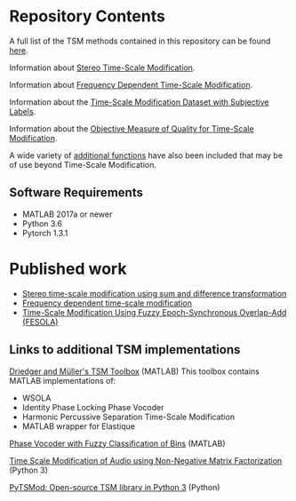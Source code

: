 # Repository Contents

A full list of the TSM methods contained in this repository can be found [here](https://zygurt.github.io/TSM/methods).

Information about [Stereo Time-Scale Modification](https://zygurt.github.io/TSM/stereo).

Information about [Frequency Dependent Time-Scale Modification](https://zygurt.github.io/TSM/fdtsm).

Information about the [Time-Scale Modification Dataset with Subjective Labels](https://zygurt.github.io/TSM/subjective).

Information about the [Objective Measure of Quality for Time-Scale Modification](https://zygurt.github.io/TSM/objective).

A wide variety of [additional functions](https://zygurt.github.io/TSM/functions) have also been included that may be of use beyond Time-Scale Modification.

## Software Requirements
- MATLAB 2017a or newer
- Python 3.6
- Pytorch 1.3.1

# Published work

- [Stereo time-scale modification using sum and difference transformation](https://maxwell.ict.griffith.edu.au/spl/publications/papers/icspcs18_roberts_stereotsm.pdf)
- [Frequency dependent time-scale modification](https://maxwell.ict.griffith.edu.au/spl/publications/papers/icspcs18_roberts_fdtsm.pdf)
- [Time-Scale Modification Using Fuzzy Epoch-Synchronous Overlap-Add (FESOLA)](https://maxwell.ict.griffith.edu.au/spl/publications/papers/iwaspaa19_roberts.pdf)


## Links to additional TSM implementations
[Driedger and Müller's TSM Toolbox](https://www.audiolabs-erlangen.de/resources/MIR/TSMtoolbox/) (MATLAB)
This toolbox contains MATLAB implementations of:
- WSOLA
- Identity Phase Locking Phase Vocoder
- Harmonic Percussive Separation Time-Scale Modification
- MATLAB wrapper for Elastique

[Phase Vocoder with Fuzzy Classification of Bins](http://research.spa.aalto.fi/publications/papers/applsci-ats/) (MATLAB)

[Time Scale Modification of Audio using Non-Negative Matrix Factorization](https://github.com/flucoma/DAFX-2019) (Python 3)

[PyTSMod: Open-source TSM library in Python 3](https://github.com/KAIST-MACLab/PyTSMod) (Python)
